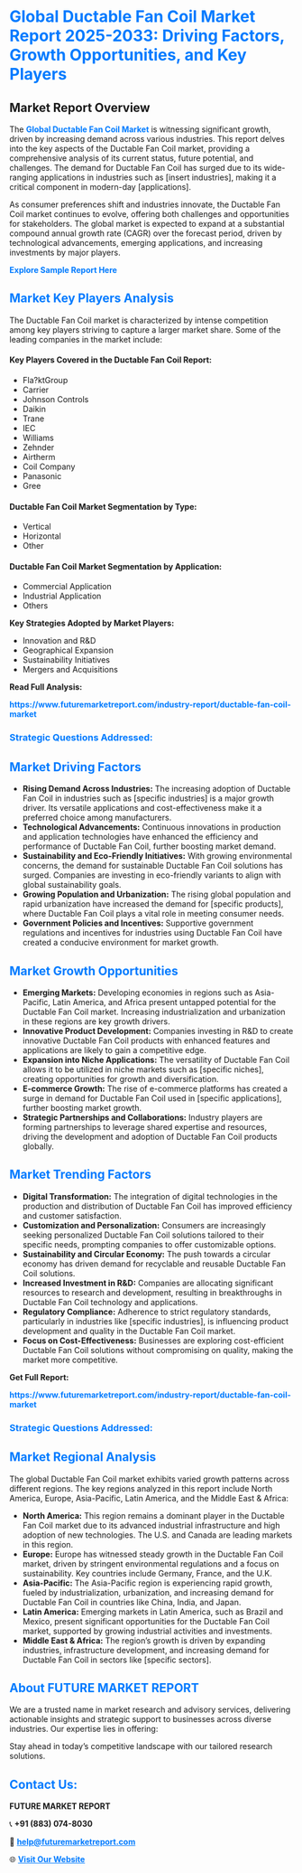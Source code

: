 <h1 style="color: #007BFF;">Global Ductable Fan Coil Market Report 2025-2033: Driving Factors, Growth Opportunities, and Key Players</h1>

<section id="overview">
<h2>Market Report Overview</h2>
<p>The <a href="https://www.futuremarketreport.com/industry-report/ductable-fan-coil-market" style="color: #007BFF; text-decoration: none;"><strong>Global Ductable Fan Coil Market</strong></a> is witnessing significant growth, driven by increasing demand across various industries. This report delves into the key aspects of the Ductable Fan Coil market, providing a comprehensive analysis of its current status, future potential, and challenges. The demand for Ductable Fan Coil has surged due to its wide-ranging applications in industries such as [insert industries], making it a critical component in modern-day [applications].</p>
<p>As consumer preferences shift and industries innovate, the Ductable Fan Coil market continues to evolve, offering both challenges and opportunities for stakeholders. The global market is expected to expand at a substantial compound annual growth rate (CAGR) over the forecast period, driven by technological advancements, emerging applications, and increasing investments by major players.</p>
</section>

<section id="overview">
<p><a href="https://www.futuremarketreport.com/request-sample/reportId=46263" style="color: #007BFF; text-decoration: none;"><strong>Explore Sample Report Here</strong></a></p>
</section>

<section id="key-players">
<h2 style="color: #007BFF;">Market Key Players Analysis</h2>
<p>The Ductable Fan Coil market is characterized by intense competition among key players striving to capture a larger market share. Some of the leading companies in the market include:</p>
<h4>Key Players Covered in the Ductable Fan Coil Report:</h4>
<ul><li>Fla?ktGroup</li><li>Carrier</li><li>Johnson Controls</li><li>Daikin</li><li>Trane</li><li>IEC</li><li>Williams</li><li>Zehnder</li><li>Airtherm</li><li>Coil Company</li><li>Panasonic</li><li>Gree</li></ul>
<h4>Ductable Fan Coil Market Segmentation by Type:</h4>
<ul><li>Vertical</li><li>Horizontal</li><li>Other</li></ul>

<h4>Ductable Fan Coil Market Segmentation by Application:</h4>
<ul><li>Commercial Application</li><li>Industrial Application</li><li>Others</li></ul>
<p><strong>Key Strategies Adopted by Market Players:</strong></p>
<ul>
<li>Innovation and R&D</li>
<li>Geographical Expansion</li>
<li>Sustainability Initiatives</li>
<li>Mergers and Acquisitions</li>
</ul>
</section>

<section>
<p><strong>Read Full Analysis: </strong></p><a href="https://www.futuremarketreport.com/industry-report/ductable-fan-coil-market" style="color: #007BFF; text-decoration: none;"><strong>https://www.futuremarketreport.com/industry-report/ductable-fan-coil-market</strong></a>
<h3 style="color: #007BFF;">Strategic Questions Addressed:</h3>
</section>

<section id="driving-factors">
<h2 style="color: #007BFF;">Market Driving Factors</h2>
<ul>
<li><strong>Rising Demand Across Industries:</strong> The increasing adoption of Ductable Fan Coil in industries such as [specific industries] is a major growth driver. Its versatile applications and cost-effectiveness make it a preferred choice among manufacturers.</li>
<li><strong>Technological Advancements:</strong> Continuous innovations in production and application technologies have enhanced the efficiency and performance of Ductable Fan Coil, further boosting market demand.</li>
<li><strong>Sustainability and Eco-Friendly Initiatives:</strong> With growing environmental concerns, the demand for sustainable Ductable Fan Coil solutions has surged. Companies are investing in eco-friendly variants to align with global sustainability goals.</li>
<li><strong>Growing Population and Urbanization:</strong> The rising global population and rapid urbanization have increased the demand for [specific products], where Ductable Fan Coil plays a vital role in meeting consumer needs.</li>
<li><strong>Government Policies and Incentives:</strong> Supportive government regulations and incentives for industries using Ductable Fan Coil have created a conducive environment for market growth.</li>
</ul>
</section>

<section id="growth-opportunities">
<h2 style="color: #007BFF;">Market Growth Opportunities</h2>
<ul>
<li><strong>Emerging Markets:</strong> Developing economies in regions such as Asia-Pacific, Latin America, and Africa present untapped potential for the Ductable Fan Coil market. Increasing industrialization and urbanization in these regions are key growth drivers.</li>
<li><strong>Innovative Product Development:</strong> Companies investing in R&D to create innovative Ductable Fan Coil products with enhanced features and applications are likely to gain a competitive edge.</li>
<li><strong>Expansion into Niche Applications:</strong> The versatility of Ductable Fan Coil allows it to be utilized in niche markets such as [specific niches], creating opportunities for growth and diversification.</li>
<li><strong>E-commerce Growth:</strong> The rise of e-commerce platforms has created a surge in demand for Ductable Fan Coil used in [specific applications], further boosting market growth.</li>
<li><strong>Strategic Partnerships and Collaborations:</strong> Industry players are forming partnerships to leverage shared expertise and resources, driving the development and adoption of Ductable Fan Coil products globally.</li>
</ul>
</section>

<section id="trending-factors">
<h2 style="color: #007BFF;">Market Trending Factors</h2>
<ul>
<li><strong>Digital Transformation:</strong> The integration of digital technologies in the production and distribution of Ductable Fan Coil has improved efficiency and customer satisfaction.</li>
<li><strong>Customization and Personalization:</strong> Consumers are increasingly seeking personalized Ductable Fan Coil solutions tailored to their specific needs, prompting companies to offer customizable options.</li>
<li><strong>Sustainability and Circular Economy:</strong> The push towards a circular economy has driven demand for recyclable and reusable Ductable Fan Coil solutions.</li>
<li><strong>Increased Investment in R&D:</strong> Companies are allocating significant resources to research and development, resulting in breakthroughs in Ductable Fan Coil technology and applications.</li>
<li><strong>Regulatory Compliance:</strong> Adherence to strict regulatory standards, particularly in industries like [specific industries], is influencing product development and quality in the Ductable Fan Coil market.</li>
<li><strong>Focus on Cost-Effectiveness:</strong> Businesses are exploring cost-efficient Ductable Fan Coil solutions without compromising on quality, making the market more competitive.</li>
</ul>
</section>

<section>
<p><strong>Get Full Report: </strong></p><a href="https://www.futuremarketreport.com/industry-report/ductable-fan-coil-market" style="color: #007BFF; text-decoration: none;"><strong>https://www.futuremarketreport.com/industry-report/ductable-fan-coil-market</strong></a>
<h3 style="color: #007BFF;">Strategic Questions Addressed:</h3>
</section>


<section id="regional-analysis">
<h2 style="color: #007BFF;">Market Regional Analysis</h2>
<p>The global Ductable Fan Coil market exhibits varied growth patterns across different regions. The key regions analyzed in this report include North America, Europe, Asia-Pacific, Latin America, and the Middle East & Africa:</p>
<ul>
<li><strong>North America:</strong> This region remains a dominant player in the Ductable Fan Coil market due to its advanced industrial infrastructure and high adoption of new technologies. The U.S. and Canada are leading markets in this region.</li>
<li><strong>Europe:</strong> Europe has witnessed steady growth in the Ductable Fan Coil market, driven by stringent environmental regulations and a focus on sustainability. Key countries include Germany, France, and the U.K.</li>
<li><strong>Asia-Pacific:</strong> The Asia-Pacific region is experiencing rapid growth, fueled by industrialization, urbanization, and increasing demand for Ductable Fan Coil in countries like China, India, and Japan.</li>
<li><strong>Latin America:</strong> Emerging markets in Latin America, such as Brazil and Mexico, present significant opportunities for the Ductable Fan Coil market, supported by growing industrial activities and investments.</li>
<li><strong>Middle East & Africa:</strong> The region’s growth is driven by expanding industries, infrastructure development, and increasing demand for Ductable Fan Coil in sectors like [specific sectors].</li>
</ul>
</section>

<footer>
<h2 style="color: #007BFF;">About FUTURE MARKET REPORT</h2>
<p>We are a trusted name in market research and advisory services, delivering actionable insights and strategic support to businesses across diverse industries. Our expertise lies in offering:</p>

<p>Stay ahead in today’s competitive landscape with our tailored research solutions.</p>

<h2 style="color: #007BFF;">Contact Us:</h2>
<p><strong>FUTURE MARKET REPORT</strong></p>
<p>📞 <strong>+91 (883) 074-8030</strong></p>
<p>📧 <strong><a href="mailto:help@futuremarketreport.com" style="color: #007BFF;">help@futuremarketreport.com</a></strong></p>
<p>🌐 <strong><a href="https://www.futuremarketreport.com/" style="color: #007BFF;">Visit Our Website</a></strong></p>
</footer>